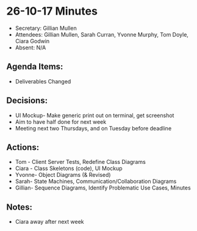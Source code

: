 ﻿# 26-10-17 Minutes

* Secretary: Gillian Mullen
* Attendees: Gillian Mullen, Sarah Curran, Yvonne Murphy, Tom Doyle, Ciara Godwin
* Absent: N/A


## Agenda Items:
* Deliverables Changed


## Decisions:
* UI Mockup- Make generic print out on terminal, get screenshot
* Aim to have half done for next week
* Meeting next two Thursdays, and on Tuesday before deadline 


## Actions:
* Tom - Client Server Tests, Redefine Class Diagrams
* Ciara - Class Skeletons (code), UI Mockup
* Yvonne- Object Diagrams (& Revised)
* Sarah- State Machines, Communication/Collaboration Diagrams
* Gillian- Sequence Diagrams, Identify Problematic Use Cases, Minutes


## Notes:
* Ciara away after next week
